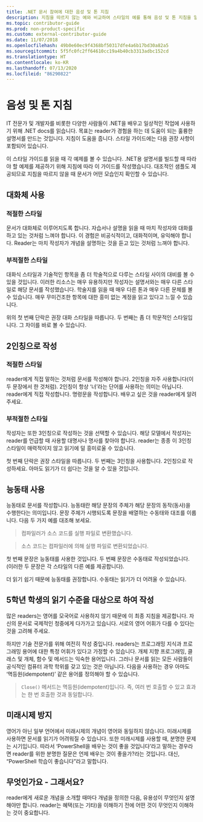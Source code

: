 ```yaml
---
title: .NET 문서 참여에 대한 음성 및 톤 지침
description: 지침을 따르지 않는 예와 비교하여 스타일의 예를 통해 음성 및 톤 지침을 알아봅니다.
ms.topic: contributor-guide
ms.prod: non-product-specific
ms.custom: external-contributor-guide
ms.date: 11/07/2018
ms.openlocfilehash: 49b0e60ec9f4368bf50317dfe4a6b17bd30a82a5
ms.sourcegitcommit: 5f5fc0fc2ff64610cc19a4b40cb3313adbc152cd
ms.translationtype: HT
ms.contentlocale: ko-KR
ms.lasthandoff: 07/13/2020
ms.locfileid: "86290822"
---
```

# <a name="voice-and-tone-guidelines"></a>음성 및 톤 지침

IT 전문가 및 개발자를 비롯한 다양한 사람들이 .NET을 배우고 일상적인 작업에 사용하기 위해 .NET docs를 읽습니다. 목표는 reader가 경험을 하는 데 도움이 되는 훌륭한 설명서를 만드는 것입니다. 지침이 도움을 줍니다. 스타일 가이드에는 다음 권장 사항이 포함되어 있습니다.

이 스타일 가이드를 읽을 때 각 예제를 볼 수 있습니다. .NET용 설명서를 빌드할 때 따라야 할 예제를 제공하기 위해 지침에 따라 이 가이드를 작성했습니다. 대조적인 샘플도 제공되므로 지침을 따르지 않을 때 문서가 어떤 모습인지 확인할 수 있습니다.

## <a name="use-a-conversational-tone"></a>대화체 사용

### <a name="appropriate-style"></a>적절한 스타일

문서가 대화체로 이루어지도록 합니다. 자습서나 설명을 읽을 때 마치 작성자와 대화를 하고 있는 것처럼 느껴야 합니다. 이 경험은 비공식적이고, 대화적이며, 유익해야 합니다. Reader는 마치 작성자가 개념을 설명하는 것을 듣고 있는 것처럼 느껴야 합니다.

### <a name="inappropriate-style"></a>부적절한 스타일

대화식 스타일과 기술적인 항목을 좀 더 학술적으로 다루는 스타일 사이의 대비를 볼 수 있을 것입니다. 이러한 리소스는 매우 유용하지만 작성자는 설명서와는 매우 다른 스타일로 해당 문서를 작성했습니다. 학술지를 읽을 때 매우 다른 톤과 매우 다른 문체를 볼 수 있습니다. 매우 무미건조한 항목에 대한 흥미 없는 계정을 읽고 있다고 느낄 수 있습니다.  

위의 첫 번째 단락은 권장 대화 스타일을 따릅니다. 두 번째는 좀 더 학문적인 스타일입니다. 그 차이를 바로 볼 수 있습니다. 

## <a name="write-in-second-person"></a>2인칭으로 작성

### <a name="appropriate-style"></a>적절한 스타일

reader에게 직접 말하는 것처럼 문서를 작성해야 합니다. 2인칭을 자주 사용합니다(이 두 문장에서 한 것처럼). 2인칭이 항상 ‘너’라는 단어를 사용하는 의미는 아닙니다. reader에게 직접 작성합니다. 명령문을 작성합니다. 배우고 싶은 것을 reader에게 알려주세요.

### <a name="inappropriate-style"></a>부적절한 스타일

작성자는 또한 3인칭으로 작성하는 것을 선택할 수 있습니다. 해당 모델에서 작성자는 reader를 언급할 때 사용할 대명사나 명사를 찾아야 합니다. reader는 종종 이 3인칭 스타일이 매력적이지 않고 읽기에 덜 흥미로울 수 있습니다.

첫 번째 단락은 권장 스타일을 따릅니다. 두 번째는 3인칭을 사용합니다. 2인칭으로 작성하세요. 아마도 읽기가 더 쉽다는 것을 알 수 있을 것입니다.

## <a name="use-active-voice"></a>능동태 사용

능동태로 문서를 작성합니다. 능동태란 해당 문장의 주체가 해당 문장의 동작(동사)을 수행한다는 의미입니다. 문장 주체가 시행되도록 문장을 배열하는 수동태와 대조를 이룹니다. 다음 두 가지 예를 대조해 보세요.

>컴파일러가 소스 코드를 실행 파일로 변환했습니다.

>소스 코드는 컴파일러에 의해 실행 파일로 변환되었습니다.

첫 번째 문장은 능동태를 사용한 것입니다. 두 번째 문장은 수동태로 작성되었습니다. (이러한 두 문장은 각 스타일의 다른 예를 제공합니다).

더 읽기 쉽기 때문에 능동태를 권장합니다. 수동태는 읽기가 더 어려울 수 있습니다.

## <a name="target-a-fifth-grade-reading-level"></a>5학년 학생의 읽기 수준을 대상으로 하여 작성

많은 readers는 영어를 모국어로 사용하지 않기 때문에 이 최종 지침을 제공합니다. 자신의 문서로 국제적인 청중에게 다가가고 있습니다. 서로의 영어 어휘가 다를 수 있다는 것을 고려해 주세요.

하지만 기술 전문가를 위해 여전히 작성 중입니다. readers는 프로그래밍 지식과 프로그래밍 용어에 대한 특정 어휘가 있다고 가정할 수 있습니다. 개체 지향 프로그래밍, 클래스 및 개체, 함수 및 메서드는 익숙한 용어입니다. 그러나 문서를 읽는 모든 사람들이 공식적인 컴퓨터 과학 학위를 갖고 있는 것은 아닙니다. 다음을 사용하는 경우 아마도 ‘멱등원(idempotent)’ 같은 용어를 정의해야 할 수 있습니다.

>`Close()` 메서드는 멱등원(idempotent)입니다. 즉, 여러 번 호출할 수 있고 효과는 한 번 호출한 것과 동일합니다.

## <a name="avoid-future-tense"></a>미래시제 방지

영어가 아닌 일부 언어에서 미래시제의 개념이 영어와 동일하지 않습니다. 미래시제를 사용하면 문서를 읽기가 어려워질 수 있습니다. 또한 미래시제를 사용할 때, 분명한 문제는 시기입니다. 따라서 ‘PowerShell을 배우는 것이 좋을 것입니다’라고 말하는 경우라면 reader를 위한 분명한 질문은 언제 배우는 것이 좋을가?라는 것입니다. 대신, “PowerShell 학습이 좋습니다”라고 말합니다.

## <a name="what-is-it---so-what"></a>무엇인가요 - 그래서요?

reader에게 새로운 개념을 소개할 때마다 개념을 정의한 다음, 유용성이 무엇인지 설명해야만 합니다. reader는 혜택(또는 기타)을 이해하기 전에 어떤 것이 무엇인지 이해하는 것이 중요합니다.
